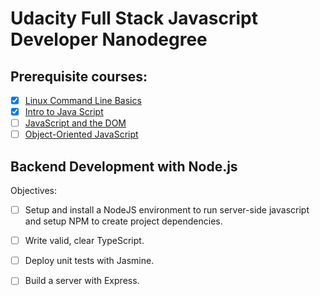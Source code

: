# Udacity Full Stack Javascript Developer Nanodegree

## Prerequisite courses:
- [x] [Linux Command Line Basics](https://www.udacity.com/course/linux-command-line-basics--ud595)
- [x] [Intro to Java Script](https://www.udacity.com/course/intro-to-javascript--ud803)
- [ ] [JavaScript and the DOM](https://classroom.udacity.com/courses/ud117)
- [ ] [Object-Oriented JavaScript](https://classroom.udacity.com/courses/ud711)

## Backend Development with Node.js
Objectives:
- [ ] Setup and install a NodeJS environment to run server-side javascript and setup NPM to create project dependencies. 
- [ ] Write valid, clear TypeScript.
- [ ] Deploy unit tests with Jasmine.
- [ ] Build a server with Express.


